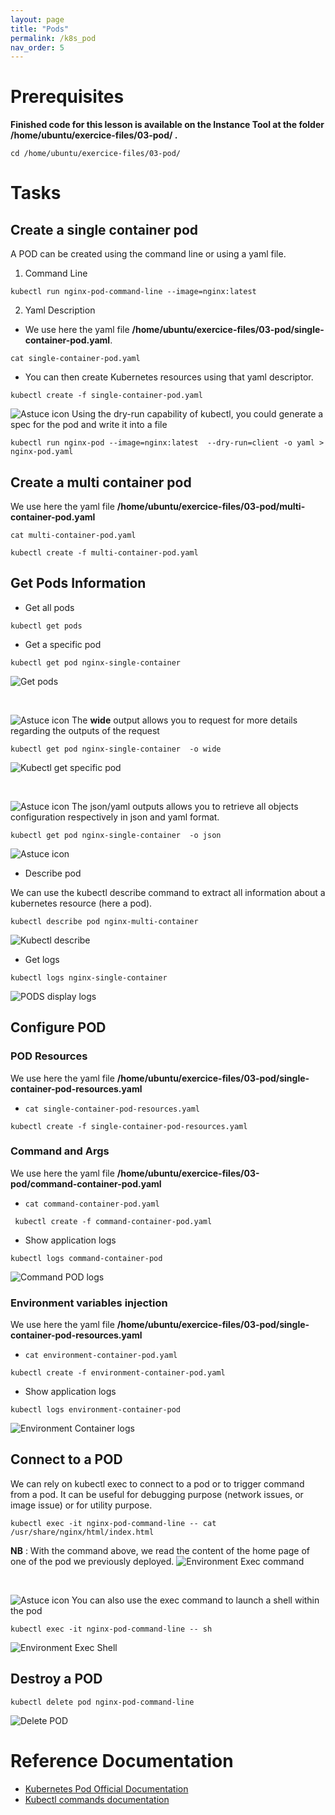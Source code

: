 ```yaml
---
layout: page
title: "Pods"
permalink: /k8s_pod
nav_order: 5
---
```

# Prerequisites
**Finished code for this lesson is available on the Instance Tool at the folder /home/ubuntu/exercice-files/03-pod/ .**
```
cd /home/ubuntu/exercice-files/03-pod/
```

# Tasks
## Create a single container pod
A POD can be created  using the command line or using a yaml file.
1. Command Line 
```
kubectl run nginx-pod-command-line --image=nginx:latest
```
2. Yaml Description

- We  use here the yaml file **/home/ubuntu/exercice-files/03-pod/single-container-pod.yaml**.

`cat single-container-pod.yaml`

- You can then create Kubernetes resources using that yaml descriptor.
```
kubectl create -f single-container-pod.yaml
```
![Astuce icon](assets/images/astuce_icon.png) Using the dry-run capability of kubectl, you could generate  a spec for the pod and write it into a file 

```
kubectl run nginx-pod --image=nginx:latest  --dry-run=client -o yaml > nginx-pod.yaml
```
## Create a multi container pod
We  use here the yaml file **/home/ubuntu/exercice-files/03-pod/multi-container-pod.yaml**

`cat multi-container-pod.yaml`

```
kubectl create -f multi-container-pod.yaml
```
## Get Pods Information
- Get all pods
```
kubectl get pods
```
- Get a specific pod
```
kubectl get pod nginx-single-container 
```
![Get pods](assets/images/pods/kubectl_get_pods.png)

<br/>

![Astuce icon](assets/images/astuce_icon.png) The **wide** output allows you to request for more details regarding the outputs of the request
```
kubectl get pod nginx-single-container  -o wide
```
![Kubectl get specific pod](assets/images/pods/kubectl_get_specific_pods_wide.png)

<br/>

![Astuce icon](assets/images/astuce_icon.png) The json/yaml outputs allows you  to retrieve all objects configuration respectively in json and yaml format.
```
kubectl get pod nginx-single-container  -o json
```
![Astuce icon](assets/images/pods/kubectl_get_specific_pods_json.png)

- Describe pod

We can use the kubectl describe command to extract all information about a kubernetes resource  (here a pod).
```
kubectl describe pod nginx-multi-container
```
![Kubectl describe](assets/images/pods/kubectl_describe_pod.png)
- Get logs 
```
kubectl logs nginx-single-container
```
![PODS display logs](assets/images/pods/kubectl_logs_pods.png)

## Configure POD

### POD Resources
We  use here the yaml file **/home/ubuntu/exercice-files/03-pod/single-container-pod-resources.yaml**

- `cat single-container-pod-resources.yaml`

```
kubectl create -f single-container-pod-resources.yaml
```
### Command and Args 
We  use here the yaml file **/home/ubuntu/exercice-files/03-pod/command-container-pod.yaml**

- `cat command-container-pod.yaml`

```
 kubectl create -f command-container-pod.yaml
```
- Show application logs

```
kubectl logs command-container-pod
```
![Command POD logs](assets/images/pods/kubectl_cmd_container_logs.png)

### Environment variables injection

We  use here the yaml file **/home/ubuntu/exercice-files/03-pod/single-container-pod-resources.yaml**

- `cat environment-container-pod.yaml`

```
kubectl create -f environment-container-pod.yaml
```
- Show application logs

```
kubectl logs environment-container-pod
```
![Environment Container logs](assets/images/pods/kubectl_env_container_logs.png)

## Connect to a POD
We can rely on kubectl exec to connect to a pod or to trigger command from a pod.
It can be useful for debugging purpose (network issues, or image issue) or for utility purpose.
```
kubectl exec -it nginx-pod-command-line -- cat /usr/share/nginx/html/index.html
```
**NB** : With the command above, we read the content of the home page of one of the pod we previously deployed.
![Environment Exec command](assets/images/pods/kubectl_exec_pod.png)

<br/>

![Astuce icon](assets/images/astuce_icon.png) You can also use the exec command to launch a shell within the pod
```
kubectl exec -it nginx-pod-command-line -- sh
```
![Environment Exec Shell](assets/images/pods/kubectl_exec_shell.png)
## Destroy a POD
```
kubectl delete pod nginx-pod-command-line
```
![Delete POD](assets/images/pods/kubectl_delete_pods.png)

# Reference Documentation
- [Kubernetes Pod Official Documentation](https://kubernetes.io/docs/concepts/workloads/pods/)
- [Kubectl commands documentation](https://kubernetes.io/docs/reference/generated/kubectl/kubectl-commands)
